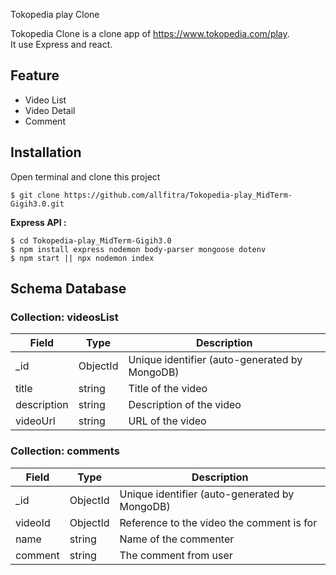 Tokopedia play Clone

Tokopedia Clone is a clone app of https://www.tokopedia.com/play. <br>
It use Express and react.

## Feature

* Video List
* Video Detail
* Comment

## Installation

Open terminal and clone this project
```
$ git clone https://github.com/allfitra/Tokopedia-play_MidTerm-Gigih3.0.git
```

**Express API :**

```
$ cd Tokopedia-play_MidTerm-Gigih3.0
$ npm install express nodemon body-parser mongoose dotenv
$ npm start || npx nodemon index
```

## Schema Database

### Collection: videosList

| Field       | Type   | Description             |
|-------------|--------|-------------------------|
| _id         | ObjectId | Unique identifier (auto-generated by MongoDB) |
| title       | string | Title of the video      |
| description | string | Description of the video|
| videoUrl    | string | URL of the video        |

### Collection: comments

| Field       | Type   | Description             |
|-------------|--------|-------------------------|
| _id         | ObjectId | Unique identifier (auto-generated by MongoDB) |
| videoId     | ObjectId | Reference to the video the comment is for |
| name        | string | Name of the commenter   |
| comment     | string | The comment from user   |
